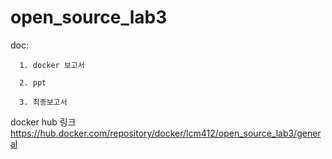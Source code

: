 # open_source_lab3

doc: 

      1. docker 보고서

      2. ppt
      
      3. 최종보고서

docker hub 링크
https://hub.docker.com/repository/docker/lcm412/open_source_lab3/general
